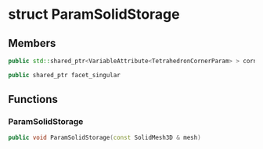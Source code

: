 # struct ParamSolidStorage

## Members

```cpp
public std::shared_ptr<VariableAttribute<TetrahedronCornerParam> > corner_parameterization

```

```cpp
public shared_ptr facet_singular

```

## Functions

### ParamSolidStorage

```cpp
public void ParamSolidStorage(const SolidMesh3D & mesh)
```
